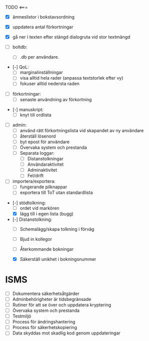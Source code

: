 TODO <===
- [X] ämneslistor i bokstavsordning
- [X] uppdatera antal förkortningar
- [X] gå ner i texten efter stängd dialogruta vid stor textmängd

- [ ] boltdb:
    - [ ] .db per användare.
- [-] QoL:
  - [ ] marginalinställningar
  - [ ] visa alltid hela rader (anpassa textstorlek efter vy)
  - [ ] fokuser alltid nedersta raden
- [ ] förkortningar:
  - [ ] senaste användning av förkortning
- [-] manuskript:
  - [ ] knyt till ordlista
- [ ] admin:
  - [ ] använd rätt förkortningslista vid skapandet av ny användare
  - [ ] återställ lösenord
  - [ ] byt epost för användare
  - [ ] Övervaka system och prestanda
  - [ ] Separata loggar:
    - [ ] Distanstolkningar
    - [ ] Användaraktivitet
    - [ ] Adminaktivitet
    - [ ] Fel/drift
- [ ] importera/exportera:
  - [ ] fungerande pilknappar
  - [ ] exportera till ToT utan standardlista
- [-] stödtolkning:
  -  [ ] ordet vid markören
  -  [X] lägg till i egen lista (bugg)
- [-] Distanstolkning:
  - [ ] Schemalägg/skapa tolkning i förväg
  - [ ] Bjud in kollegor
  - [ ] Återkommande bokningar
  - [X] Säkerställ unikhet i bokningsnummer


ISMS
====

- [ ] Dokumentera säkerhetsåtgärder
- [ ] Adminbehörigheter är tidsbegränsade
- [ ] Rutiner för att se över och uppdatera kryptering
- [ ] Övervaka system och prestanda
- [ ] Testmiljö
- [ ] Process för ändringshantering
- [ ] Process för säkerhetskopiering
- [ ] Data skyddas mot skadlig kod genom uppdateringar
